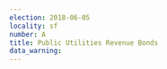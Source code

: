```yaml
---
election: 2018-06-05
locality: sf
number: A
title: Public Utilities Revenue Bonds
data_warning: 
---
```


